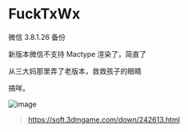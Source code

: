 # FuckTxWx

微信 3.8.1.26 备份

新版本微信不支持 Mactype 渲染了，简直了

从三大妈那里弄了老版本，救救孩子的眼睛

搞咩。

![image](https://github.com/CHN-STUDENT/FuckTxWx/assets/21209416/d58852d2-7198-4ec0-acae-385a25e6463a)



> https://soft.3dmgame.com/down/242613.html

